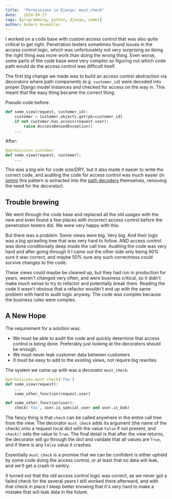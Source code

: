 ```yaml
---
title:	"Permissions in Django: must_check"
date:	2024-09-27
tags: [programming, python, django, iommi]
author: Anders Hovmöller
---
```


I worked on a code base with custom access control that was also quite critical to get right. Penetration testers sometimes found issues in the access control logic, which was unfortunately not very surprising as doing the right thing was more work than doing the wrong thing.  Even worse, some parts of the code base were very complex so figuring out which code path would do the access control was difficult itself.
 
The first big change we made was to build an access control abstraction via decorators where path components (e.g. `customer_id`) were decoded into proper Django model instances and checked for access on the way in. This meant that the easy thing became the correct thing. 
 
Pseudo code before:

```py
def some_view(request, customer_id):
	customer = Customer.objects.get(pk=customer_id)
	if not customer.has_access(request.user):
		raise AcccessDeniedException()
	...
```

After:

```py
@permissions.customer
def some_view(request, customer):
	...
```

This was a big win for code size/DRY, but it also made it easier to write the correct code, and auditing the code for access control was much easier (in [iommi](https://docs.iommi.rocks/) this pattern is extracted into the [path decoders](https://docs.iommi.rocks/en/latest/path.html) themselves, removing the need for the decorator).

    
## Trouble brewing 

We went through the code base and replaced all the old usages with the new and even found a few places with incorrect access control before the penetration testers did. We were very happy with this.

But there was a problem. Some views were big. Very big. And their logic was a big sprawling tree that was very hard to follow. AND access control was done conditionally deep inside the call tree. Auditing the code was very hard and after going through it I came out the other side only being 90% sure it was correct, and maybe 50% sure any such correctness could survive changes to the code. 

These views could maybe be cleaned up, but they had run in production for years, weren't changed very often, and were business critical, so it didn't make much sense to try to refactor and potentially break them. Reading the code it wasn't obvious that a refactor wouldn't end up with the same problem with hard to audit logic anyway. The code was complex because the business rules were complex. 
    
## A New Hope

The requirement for a solution was:

- We must be able to audit the code and quickly determine that access control is being done. Preferably just looking at the decorators should be enough. 
- We must never leak customer data between customers 
- It must be easy to add to the existing views, not require big rewrites

The system we came up with was a decorator `must_check`:
    
```py
@permissions.must_check('foo')
def some_view(request):
    ...
    some_other_function(request.user)

def some_other_function(user):
    check('foo', user.is_special_user and user.is_bob)
```

The fancy thing is that `check` can be called anywhere in the entire call tree from the view. The decorator `must_check` adds its argument (the name of the check) onto a request local dict with the value `False` if not present, and `check()` sets the value to `True`. The final detail is that after the view returns, the decorator will go through the dict and validate that all values are `True`, and if there is any `False` value it crashes.
 
Essentially `must_check` is a promise that we can be confident is either upheld by some code doing the access control, or at least that no data will leak, and we'll get a crash in sentry.

It turned out that the old access control logic was correct, as we never got a failed check for the several years I still worked there afterward, and with that check in place I sleep better knowing that it's very hard to make a mistake that will leak data in the future. 
